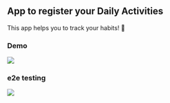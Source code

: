 ## App to register your Daily Activities

This app helps you to track your habits! :stars:

### Demo

![](https://i.postimg.cc/50yPkZD7/daily-Habits.gif)

### e2e testing

![](https://i.postimg.cc/cJPShMbn/e2e-testing.gif)
